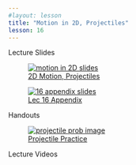 ```yaml
---
#layout: lesson
title: "Motion in 2D, Projectiles"
lesson: 16
---
```


<div class="heading3"> Lecture Slides </div>

<div class="thumb_container">

  <a href="https://drive.google.com/file/d/18CEdzmnnU4vaeaWnJAQg60vyf7-OEel_/view" target="_blank">
    <figure class="thumblink">
      <img class="thumblink-img" src="{{site.baseurl}}/images/thumbs/L16.png" alt="motion in 2D slides" >
      <figcaption class="thumblink-caption"> 2D Motion, Projectiles </figcaption>
    </figure>
  </a>

  <a href="https://drive.google.com/file/d/1VdxttFxthmUyMMVUMxTA6D3m7jJNQaZf/view" target="_blank">
    <figure class="thumblink">
      <img class="thumblink-img" src="{{site.baseurl}}/images/thumbs/L16b.png" alt="16 appendix slides" >
      <figcaption class="thumblink-caption"> Lec 16 Appendix </figcaption>
    </figure>
  </a>

</div>


<div class="heading3">
  Handouts
</div>

<div class="thumb_container">

  <a href="{{site.baseurl}}/handouts/h16_Projectiles.pdf" target="_blank">
    <figure class="thumblink">
      <img class="thumblink-img-portrait" src="{{site.baseurl}}/images/thumbs/H16.png" alt="projectile prob image" >
      <figcaption class="thumblink-caption"> Projectile Practice </figcaption>
    </figure>
  </a>

</div>


<div class="heading3">
  Lecture Videos
</div>


